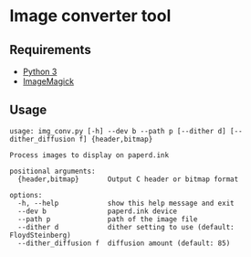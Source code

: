 # Image converter tool

## Requirements
- [Python 3](https://www.python.org/downloads/)
- [ImageMagick](https://imagemagick.org/script/download.php)

## Usage
```
usage: img_conv.py [-h] --dev b --path p [--dither d] [--dither_diffusion f] {header,bitmap}

Process images to display on paperd.ink

positional arguments:
  {header,bitmap}       Output C header or bitmap format

options:
  -h, --help            show this help message and exit
  --dev b               paperd.ink device
  --path p              path of the image file
  --dither d            dither setting to use (default: FloydSteinberg)
  --dither_diffusion f  diffusion amount (default: 85)
```
